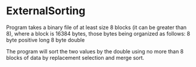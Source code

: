 # ExternalSorting

Program takes a binary file of at least size 8 blocks (it can be greater than 8), where a block is 16384 bytes, those bytes being organized as follows:
8 byte positive long          8 byte double

The program will sort the two values by the double using no more than 8 blocks of data by replacement selection and merge sort.
